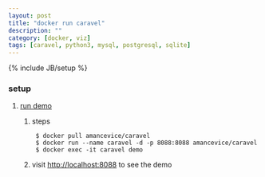 ```yaml
---
layout: post
title: "docker run caravel"
description: ""
category: [docker, viz]
tags: [caravel, python3, mysql, postgresql, sqlite]
---
```

{% include JB/setup %}


### setup

1. [run demo](https://hub.docker.com/r/amancevice/caravel/)

    1. steps

            $ docker pull amancevice/caravel
            $ docker run --name caravel -d -p 8088:8088 amancevice/caravel
            $ docker exec -it caravel demo

    1. visit [http://localhost:8088](http://localhost:8088) to see the demo

